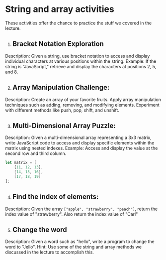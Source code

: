 # String and array activities
These activities offer the chance to practice the stuff we covered in the lecture.

1. ## Bracket Notation Exploration
Description: Given a string, use bracket notation to access and display individual characters at various positions within the string.
Example: If the string is "JavaScript," retrieve and display the characters at positions 2, 5, and 8.

2. ## Array Manipulation Challenge:
Description: Create an array of your favorite fruits. Apply array manipulation techniques such as adding, removing, and modifying elements. Experiment with different methods like push, pop, shift, and unshift.

3. ## Multi-Dimensional Array Puzzle:
Description: Given a multi-dimensional array representing a 3x3 matrix, write JavaScript code to access and display specific elements within the matrix using nested indexes.
Example: Access and display the value at the second row and third column.
```javascript
let matrix = [
    [11, 12, 13],
    [14, 15, 16],
    [17, 18, 19]
];

```

4. ## Find the index of elements:
Description: Given the array `["apple", "strawberry", "peach"]`, return the index value of "strawberry". Also return the index value of "Carl"

5. ## Change the word
Description: Given a word such as "hello", write a program to change the word to "Jello".
Hint: Use some of the string and array methods we discussed in the lecture to accomplish this. 
